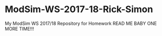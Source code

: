 # ModSim-WS-2017-18-Rick-Simon
My ModSim WS 2017/18 Repository for Homework
READ ME BABY ONE MORE TIME!!!
